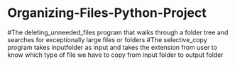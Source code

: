 # Organizing-Files-Python-Project
#The deleting_unneeded_files program that walks through a folder tree and searches for exceptionally large files or folders
#The selective_copy program takes inputfolder as input and takes the extension from user to know which type of file we have to copy from input folder to output folder
